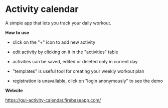 # Activity calendar

A simple app that lets you track your daily workout.

**How to use**

- click on the "+" icon to add new activity

- edit activity by clicking on it in the "activities" table

- activities can be saved, edited or deleted only in current day

- "templates" is useful tool for creating your weekly workout plan

- registration is unavailable, click on "login anonymously" to see the demo

**Website**

https://gui-activity-calendar.firebaseapp.com/
